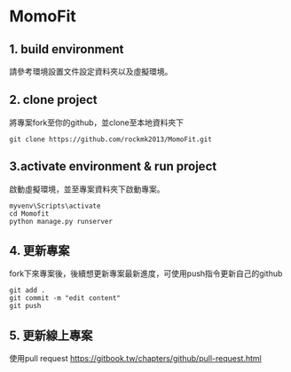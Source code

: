# MomoFit

## 1. build environment

請參考環境設置文件設定資料夾以及虛擬環境。

## 2. clone project
將專案fork至你的github，並clone至本地資料夾下

```
git clone https://github.com/rockmk2013/MomoFit.git
```

## 3.activate environment & run project
啟動虛擬環境，並至專案資料夾下啟動專案。

```
myvenv\Scripts\activate
cd Momofit
python manage.py runserver
```

## 4. 更新專案
fork下來專案後，後續想更新專案最新進度，可使用push指令更新自己的github
```
git add .
git commit -m "edit content"
git push
```
## 5. 更新線上專案
使用pull request
https://gitbook.tw/chapters/github/pull-request.html
